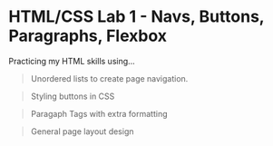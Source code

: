 # HTML/CSS Lab 1 - Navs, Buttons, Paragraphs, Flexbox

Practicing my HTML skills using...

> Unordered lists to create page navigation.

> Styling buttons in CSS

> Paragaph Tags with extra formatting

> General page layout design

